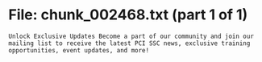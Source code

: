 ﻿# File: chunk_002468.txt (part 1 of 1)
```
Unlock Exclusive Updates Become a part of our community and join our mailing list to receive the latest PCI SSC news, exclusive training opportunities, event updates, and more!
```

